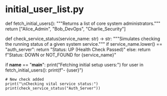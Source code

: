 # initial_user_list.py

def fetch_initial_users():
    """Returns a list of core system administrators."""
    return ["Alice_Admin", "Bob_DevOps", "Charlie_Security"]

def check_service_status(service_name: str) -> str:
    """Simulates checking the running status of a given system service."""
    if service_name.lower() == "auth_server":
        return "Status: UP (Health Check Passed)"
    else:
        return f"Status: DOWN or NOT_FOUND for {service_name}"

if __name__ == "__main__":
    print("Fetching initial setup users:")
    for user in fetch_initial_users():
        print(f"- {user}")
    
    # New check added
    print("\nChecking vital service status:")
    print(check_service_status("Auth_Server"))
